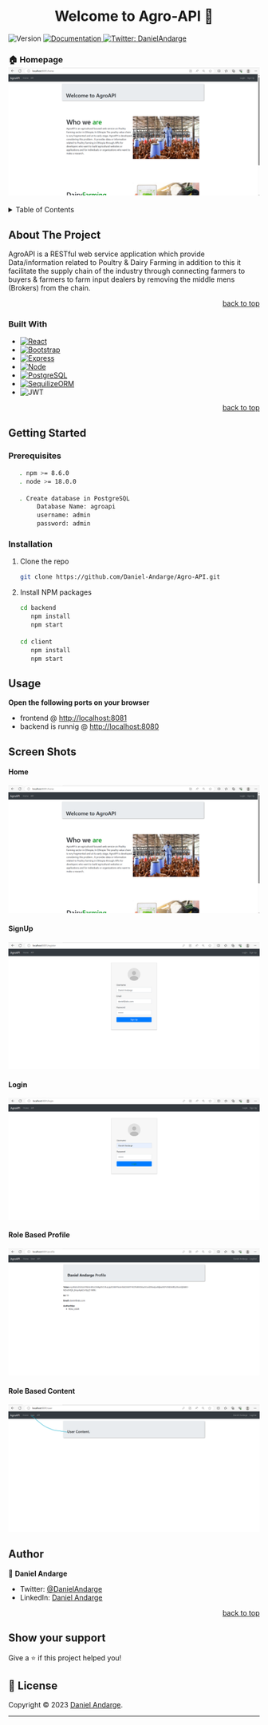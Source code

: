 <h1 align="center">Welcome to Agro-API 👋</h1>
<p>
  <img alt="Version" src="https://img.shields.io/badge/version-1.0-blue.svg?cacheSeconds=2592000" />
  <a href="y" target="_blank">
    <img alt="Documentation" src="https://img.shields.io/badge/documentation-yes-brightgreen.svg" />
  </a>
<!--   <a href="DanielAndarge" target="_blank">
    <img alt="License:" src="https://img.shields.io/badge/License-y-yellow.svg" />
  </a> -->
  <a href="https://twitter.com/DanielAndarge" target="_blank">
    <img alt="Twitter: DanielAndarge" src="https://img.shields.io/twitter/follow/DanielAndarge.svg?style=social" />
  </a>
</p>

### 🏠 Homepage ![Home](images/Home.png?raw=true)

<!-- TABLE OF CONTENTS -->
<details>
  <summary>Table of Contents</summary>
  <ol>
    <li>
      <a href="#about-the-project">About The Project</a>
      <ul>
        <li><a href="#built-with">Built With</a></li>
      </ul>
    </li>
    <li>
      <a href="#getting-started">Getting Started</a>
      <ul>
        <li><a href="#prerequisites">Prerequisites</a></li>
        <li><a href="#installation">Installation</a></li>
      </ul>
    </li>
    <li><a href="#usage">Usage</a></li>
    <li><a href="#Screen Shots">Screen Shots</a></li>
    <li><a href="#Author">Author</a></li>
        <li><a href="#Show your support">Show your support</a></li>
    <li><a href="#license">License</a></li>
  </ol>
</details>

<!-- ABOUT THE PROJECT -->

## About The Project

<!--
### Agro-API -->

AgroAPI is a RESTful web service application which provide Data/information related to Poultry & Dairy Farming in addition to this it facilitate the supply chain of the industry through connecting farmers to buyers & farmers to farm input dealers by removing the middle mens (Brokers) from the chain.

<p align="right"><a href="#readme-top">back to top</a></p>

### Built With

- [![React][React.js]][React-url]
- [![Bootstrap][Bootstrap.com]][Bootstrap-url]
- [![Express][Express.js]][Express-url]
- [![Node][Node.js]][Node-url]
- [![PostgreSQL][PostgreSQL]][PostgreSQL-url]
- [![SequilizeORM][SequilizeORM]][Sequilize-url]
- ![JWT](https://img.shields.io/badge/JWT-black?style=for-the-badge&logo=JSON%20web%20tokens)

<p align="right"><a href="#readme-top">back to top</a></p>

<!--### ✨ [Demo](y) -->

## Getting Started

### Prerequisites

```sh
   . npm >= 8.6.0
   . node >= 18.0.0

   . Create database in PostgreSQL
        Database Name: agroapi
        username: admin
        password: admin
```

### Installation

1. Clone the repo
   ```sh
   git clone https://github.com/Daniel-Andarge/Agro-API.git
   ```
2. Install NPM packages

   ```sh
   cd backend
      npm install
      npm start

   cd client
      npm install
      npm start
   ```

## Usage

**Open the following ports on your browser**

- frontend @ [http://localhost:8081](http://localhost:8081)
- backend is runnig @ [http://localhost:8080](http://localhost:8080)

## Screen Shots

#### Home

![Home](images/Home.png?raw=true)

#### SignUp

![SignUp ](images/signup.png?raw=true)

#### Login

![Login](images/login.png?raw=true)

#### Role Based Profile

![Role Based Profile](images/Role_Based_Profile.png?raw=true)

#### Role Based Content

![Role Based Content](images/Role_Based_Content.png?raw=true)

## Author

👤 **Daniel Andarge**

- Twitter: [@DanielAndarge](https://twitter.com/DanielAndarge)
- LinkedIn: [Daniel Andarge](https://www.linkedin.com/in/danielandarge/)

<p align="right"><a href="#readme-top">back to top</a></p>

## Show your support

Give a ⭐️ if this project helped you!

## 📝 License

Copyright © 2023 [Daniel Andarge](https://github.com/Daniel-Andarge).

---

<!-- MARKDOWN LINKS & IMAGES -->

[contributors-shield]: https://img.shields.io/github/contributors/github_username/repo_name.svg?style=for-the-badge
[contributors-url]: https://github.com/github_username/repo_name/graphs/contributors
[forks-shield]: https://img.shields.io/github/forks/github_username/repo_name.svg?style=for-the-badge
[forks-url]: https://github.com/github_username/repo_name/network/members
[stars-shield]: https://img.shields.io/github/stars/github_username/repo_name.svg?style=for-the-badge
[stars-url]: https://github.com/github_username/repo_name/stargazers
[issues-shield]: https://img.shields.io/github/issues/github_username/repo_name.svg?style=for-the-badge
[issues-url]: https://github.com/github_username/repo_name/issues
[license-shield]: https://img.shields.io/github/license/github_username/repo_name.svg?style=for-the-badge
[license-url]: https://github.com/github_username/repo_name/blob/master/LICENSE.txt
[linkedin-shield]: https://img.shields.io/badge/-LinkedIn-black.svg?style=for-the-badge&logo=linkedin&colorB=555
[linkedin-url]: https://linkedin.com/in/linkedin_username
[product-screenshot]: images/screenshot.png
[Express.js]: https://img.shields.io/badge/Express.js-404D59?style=for-the-badge
[Express-url]: https://expressjs.com
[React.js]: https://img.shields.io/badge/React-20232A?style=for-the-badge&logo=react&logoColor=61DAFB
[React-url]: https://reactjs.org/
[Node.js]: https://img.shields.io/badge/Node.js-43853D?style=for-the-badge&logo=node.js&logoColor=white
[Node-url]: nodejs.org
[Bootstrap.com]: https://img.shields.io/badge/Bootstrap-563D7C?style=for-the-badge&logo=bootstrap&logoColor=white
[Bootstrap-url]: https://getbootstrap.com
[PostgreSQL]: https://img.shields.io/badge/PostgreSQL-316192?style=for-the-badge&logo=postgresql&logoColor=white
[PostgreSQL-url]: https://www.postgresql.org
[SequilizeORM]: https://img.shields.io/badge/Sequelize-52B0E7?style=for-the-badge&logo=Sequelize&logoColor=white
[Sequilize-url]: https://sequelize.org

